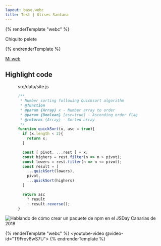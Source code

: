 ```yaml
---
layout: base.webc
title: Test | Ulises Santana
---
```


{% renderTemplate "webc" %}
<tldr-section>

Chiquito pelete

</tldr-section>
{% endrenderTemplate %}

[Mi web](https://ulisesantana.dev)

<js-repl 
  title="Microfrontend rules" 
  height="500" 
  init="[`'1' === 1`, `'Ulises'.rainbow()`]"
  load-to-scope="[`String.prototype.rainbow = function(){return '🌈 ' + this.valueOf() + ' 🌈'}`]">
</js-repl>

## Highlight code 

<figure>
<figcaption>src/data/site.js</figcaption>

```js
/**
 * Number sorting following Quicksort algorithm
 * @function
 * @param {Array} x - Number array to order
 * @param {Boolean} [asc=true] - Ascending order flag
 * @returns {Array} - Sorted array
 */
function quickSort(x, asc = true){
  if (x.length < 2){
    return x;
  }

  const [ pivot, ...rest ] = x;
  const highers = rest.filter(n => n > pivot);
  const lowers = rest.filter(n => n <= pivot);
  const result = [
    ...quickSort(lowers),
    pivot,
    ...quickSort(highers)
  ]

  return asc
    ? result
    : result.reverse();
}
```
</figure>

![Hablando de cómo crear un paquete de npm en el JSDay Canarias de 2018](/assets/images/jsdaycanarias.jpg)

{% renderTemplate "webc" %}
<youtube-video @video-id="T9Frov6wS7U">
</youtube-video>
{% endrenderTemplate %}
